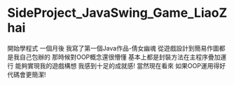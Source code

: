 # SideProject_JavaSwing_Game_LiaoZhai
開始學程式 一個月後 
我寫了第一個Java作品-倩女幽魂
從遊戲設計到簡易作圖都是我自己包辦的
那時候對OOP概念還很懵懂 基本上都是封裝方法在主程序疊加運行
能夠實現我的遊戲構想 我感到十足的成就感!
當然現在看來 如果OOP運用得好 代碼會更簡潔!
